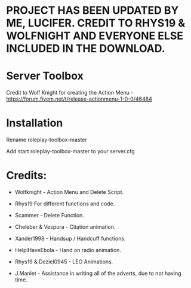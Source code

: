 # PROJECT HAS BEEN UPDATED BY ME, LUCIFER. CREDIT TO RHYS19 & WOLFNIGHT AND EVERYONE ELSE INCLUDED IN THE DOWNLOAD.

# Server Toolbox
Credit to Wolf Knight for creating the Action Menu - https://forum.fivem.net/t/release-actionmenu-1-0-0/46484

# Installation
Rename roleplay-toolbox-master

Add start roleplay-toolbox-master to your server.cfg

# Credits:
- Wolfknight - Action Menu and Delete Script.

- Rhys19 For different functions and code.

- Scammer - Delete Function.

- Cheleber & Vespura - Citation animation.

- Xander1998 - Handsup / Handcuff functions.

- HelplHaveEbola - Hand on radio animation.

- Rhys19 & Deziel0945 - LEO Animations.

- J.Manlet - Assistance in writing all of the adverts, due to not having time.
